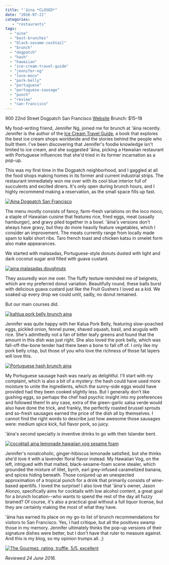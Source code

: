 ```yaml
---
title: "'āina *CLOSED*"
date: "2016-07-21"
categories: 
   - "restaurants"
tags: 
  - "aina"
  - "best-brunches"
  - "black-sesame-cocktail"
  - "brunch"
  - "dogpatch"
  - "hash"
  - "hawaiian"
  - "ice-cream-travel-guide"
  - "jennifer-ng"
  - "loco-moco"
  - "pork-belly"
  - "portuguese"
  - "portuguese-sausage"
  - "punch"
  - "review"
  - "san-francisco"
---
```


900 22nd Street Dogpatch
San Francisco
[Website](http://www.ainasf.com/)
Brunch: $15–18

My food-writing friend, Jennifer Ng, joined me for brunch at 'āina recently. Jennifer is the author of the [Ice Cream Travel Guide](http://www.icecreamtravelguide.com/), a book that explores the best ice cream shops worldwide and the stories behind the people who built them. I've been discovering that Jennifer's foodie knowledge isn't limited to ice cream, and she suggested 'āina, picking a Hawaiian restaurant with Portuguese influences that she'd tried in its former incarnation as a pop-up.

This was my first time in the Dogpatch neighborhood, and I gaggled at all the food shops making homes in its former and current industrial strips. The restaurant immediately won me over with its cool blue interior full of succulents and excited diners. It's only open during brunch hours, and I highly recommend making a reservation, as the small space fills up fast.

[![Aina Dogpatch San Francisco](http://s3.amazonaws.com/thegourmez-wpmedia/2016/07/Aina-01-294x500.jpg)](http://s3.amazonaws.com/thegourmez-wpmedia/2016/07/Aina-01.jpg)

The menu mostly consists of fancy, farm-fresh variations on the loco moco, a staple of Hawaiian cuisine that features rice, fried eggs, meat (usually hamburger), and gravy piled together in a bowl. 'āina's versions don't always have gravy, but they do more heavily feature vegetables, which I consider an improvement. The meats currently range from locally made spam to kalbi short ribs. Taro french toast and chicken katsu in omelet form also make appearances.

We started with malasadas, Portuguese-style donuts dusted with light and dark coconut sugar and filled with guava custard.

[![aina malasadas doughnuts](http://s3.amazonaws.com/thegourmez-wpmedia/2016/07/Aina-03-500x334.jpg)](http://s3.amazonaws.com/thegourmez-wpmedia/2016/07/Aina-03.jpg)

They assuredly won me over. The fluffy texture reminded me of beignets, which are my preferred donut variation. Beautifully round, these balls burst with delicious guava custard just like the Fruit Gushers I loved as a kid. We soaked up every drop we could until, sadly, no donut remained.

But our main courses did.

[![kahlua pork belly brunch aina](http://s3.amazonaws.com/thegourmez-wpmedia/2016/07/Aina-04-500x457.jpg)](http://s3.amazonaws.com/thegourmez-wpmedia/2016/07/Aina-04.jpg)

Jennifer was quite happy with her Kalua Pork Belly, featuring slow-poached eggs, pickled onion, fennel puree, shaved squash, basil, and arugula with rice. She's admittedly not a fan of bitter leafy greens and found that the amount in this dish was just right. She also loved the pork belly, which was fall-off-the-bone tender had there been a bone to fall off of. I only like my pork belly crisp, but those of you who love the richness of those fat layers will love this.

[![Portuguese hash brunch aina](http://s3.amazonaws.com/thegourmez-wpmedia/2016/07/Aina-05-500x334.jpg)](http://s3.amazonaws.com/thegourmez-wpmedia/2016/07/Aina-05.jpg)

My Portuguese sausage hash was nearly as delightful. I'll start with my complaint, which is also a bit of a mystery: the hash could have used more moisture to unite the ingredients, which the sunny-side eggs would have provided had they been cooked slightly less. But I generally don't like gushing eggs, so perhaps the chef had psychic insight into my preferences and followed them! In any case, extra of the green-garlic salsa verde would also have done the trick, and frankly, the perfectly roasted brussel sprouts and so-fresh sausages earned the price of the dish all by themselves. I cannot find the right words to describe just how awesome those sausages were: medium spice kick, full flavor pork, so juicy.

'āina's second specialty is inventive drinks to go with their Islander bent.

[![cocoktail aina lemonade hawaiian vog sesame foam](http://s3.amazonaws.com/thegourmez-wpmedia/2016/07/Aina-02-334x500.jpg)](http://s3.amazonaws.com/thegourmez-wpmedia/2016/07/Aina-02.jpg)

Jennifer's nonalcoholic, ginger-hibiscus lemonade satisfied, but she thinks she'd love it with a lavender floral flavor instead. My Hawaiian Vog, on the left, intrigued with that malted, black-sesame-foam scene stealer, which grounded the mixture of lillet, byrrh, earl grey-infused caramelized banana, and spices hiding beneath. Those conjured up an unexpected approximation of a tropical punch for a drink that primarily consists of wine-based aperitifs. I loved the surprise! I also love that 'āina's owner, Jason Alonzo, specifically aims for cocktails with low alcohol content, a great goal for a brunch location--who wants to spend the rest of the day all fuzzy brained? Of course, it's also a practical goal without a full liquor license, but they are certainly making the most of what they have.

'āina has earned its place on my go-to list of brunch recommendations for visitors to San Francisco. Yes, I had critique, but all the positives swamp those in my memory. Jennifer ultimately thinks the pop-up versions of their signature dishes were better, but I don't have that ruler to measure against. And this is my blog, so my opinion trumps all. ;)

[![The Gourmez, rating, truffle, 5/5, excellent](http://s3.amazonaws.com/thegourmez-wpmedia/2015/01/rating_truffle1.gif)](http://s3.amazonaws.com/thegourmez-wpmedia/2015/01/rating_truffle1.gif)

_Reviewed 24 June 2016._
